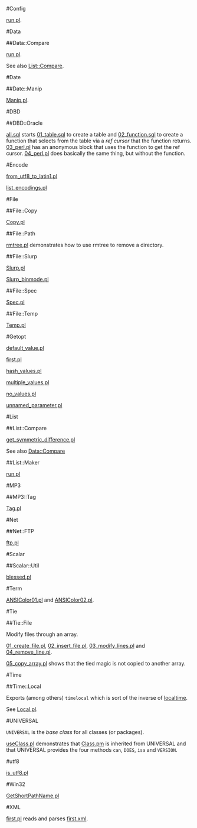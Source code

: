 #Config

[run.pl](https://raw.github.com/ReneNyffenegger/development_misc/master/perl/cpan/Config/run.pl).

#Data

##Data::Compare

[run.pl](https://raw.github.com/ReneNyffenegger/development_misc/master/perl/cpan/Data/Compare/run.pl).

See also [List::Compare](https://github.com/ReneNyffenegger/development_misc/tree/master/perl/cpan/List/Compare).

#Date

##Date::Manip

[Manip.pl](https://raw.github.com/ReneNyffenegger/development_misc/master/perl/cpan/Date/Manip.pl). 

#DBD

##DBD::Oracle

[all.sql](https://raw.github.com/ReneNyffenegger/development_misc/master/perl/cpan/DBD/Oracle/ref_cursor/all.sql) starts
[01_table.sql](https://raw.github.com/ReneNyffenegger/development_misc/master/perl/cpan/DBD/Oracle/ref_cursor/01_table.sql) to create a table and
[02_function.sql](https://raw.github.com/ReneNyffenegger/development_misc/master/perl/cpan/DBD/Oracle/ref_cursor/02_function.sql) to create a function that
selects from the table via a *ref cursor* that the function returns.
[03_perl.pl](https://raw.github.com/ReneNyffenegger/development_misc/master/perl/cpan/DBD/Oracle/ref_cursor/03_perl.pl) has an anonymous block that
uses the function to get the ref cursor.
[04_perl.pl](https://raw.github.com/ReneNyffenegger/development_misc/master/perl/cpan/DBD/Oracle/ref_cursor/04_perl.pl) does basically the same thing, but
without the function.


#Encode

[from_utf8_to_latin1.pl](https://raw.github.com/ReneNyffenegger/development_misc/master/perl/cpan/File/Encode/from_utf8_to_latin1.pl)

[list_encodings.pl](https://raw.github.com/ReneNyffenegger/development_misc/master/perl/cpan/File/Encode/list_encodings.pl)

#File

##File::Copy

[Copy.pl](https://raw.github.com/ReneNyffenegger/development_misc/master/perl/cpan/File/Copy/Copy.pl)

##File::Path

[rmtree.pl](https://raw.github.com/ReneNyffenegger/development_misc/master/perl/cpan/File/Path/rmtree.pl) demonstrates how to use rmtree to
remove a directory.

##File::Slurp

[Slurp.pl](https://raw.github.com/ReneNyffenegger/development_misc/master/perl/cpan/File/Slurp/Slurp.pl)

[Slurp_binmode.pl](https://raw.github.com/ReneNyffenegger/development_misc/master/perl/cpan/File/Slurp/Slurp_binmode.pl)

##File::Spec

[Spec.pl](https://raw.github.com/ReneNyffenegger/development_misc/master/perl/cpan/File/Spec/Spec.pl)

##File::Temp

[Temp.pl](https://raw.github.com/ReneNyffenegger/development_misc/master/perl/cpan/File/Temp/Temp.pl)

#Getopt


[default_value.pl](https://raw.github.com/ReneNyffenegger/development_misc/master/perl/cpan/Getopt/Long/default_value.pl)

[first.pl](https://raw.github.com/ReneNyffenegger/development_misc/master/perl/cpan/Getopt/Long/first.pl)

[hash_values.pl](https://raw.github.com/ReneNyffenegger/development_misc/master/perl/cpan/Getopt/Long/hash_values.pl)

[multiple_values.pl](https://raw.github.com/ReneNyffenegger/development_misc/master/perl/cpan/Getopt/Long/multiple_values.pl)

[no_values.pl](https://raw.github.com/ReneNyffenegger/development_misc/master/perl/cpan/Getopt/Long/no_values.pl)

[unnamed_parameter.pl](https://raw.github.com/ReneNyffenegger/development_misc/master/perl/cpan/Getopt/Long/unnamed_parameter.pl)

#List

##List::Compare

[get_symmetric_difference.pl](https://raw.github.com/ReneNyffenegger/development_misc/master/perl/cpan/List/Compare/get_symmetric_difference.pl)

See also [Data::Compare](https://github.com/ReneNyffenegger/development_misc/tree/master/perl/cpan/Data/Compare)

##List::Maker

[run.pl](https://raw.github.com/ReneNyffenegger/development_misc/master/perl/cpan/List/Maker/run.pl)

#MP3

##MP3::Tag

[Tag.pl](https://raw.github.com/ReneNyffenegger/development_misc/master/perl/cpan/MP3/Tag/Tag.pl)

#Net

##Net::FTP

[ftp.pl](https://raw.github.com/ReneNyffenegger/development_misc/master/perl/cpan/Net/FTP/ftp.pl)

#Scalar

##Scalar::Util

[blessed.pl](https://raw.github.com/ReneNyffenegger/development_misc/master/perl/cpan/Scalar/Util/blessed.pl)

#Term

[ANSIColor01.pl](https://raw.github.com/ReneNyffenegger/development_misc/master/perl/cpan/Term/ANSIColor.01.pl) and
[ANSIColor02.pl](https://raw.github.com/ReneNyffenegger/development_misc/master/perl/cpan/Term/ANSIColor.02.pl). 

#Tie

##Tie::File

Modify files through an array.

[01_create_file.pl](https://raw.github.com/ReneNyffenegger/development_misc/master/perl/cpan/Tie/File/01_create_file.pl),
[02_insert_file.pl](https://raw.github.com/ReneNyffenegger/development_misc/master/perl/cpan/Tie/File/02_insert_lines.pl),
[03_modify_lines.pl](https://raw.github.com/ReneNyffenegger/development_misc/master/perl/cpan/Tie/File/03_modify_lines.pl) and
[04_remove_line.pl](https://raw.github.com/ReneNyffenegger/development_misc/master/perl/cpan/Tie/File/04_remove_line.pl).

[05_copy_array.pl](https://raw.github.com/ReneNyffenegger/development_misc/master/perl/cpan/Tie/File/05_copy_array.pl) shows that the tied magic
is not copied to another array.

#Time

##Time::Local

Exports (among others) `timelocal` which is sort of the inverse of
[localtime](https://raw.github.com/ReneNyffenegger/development_misc/master/perl/language/functions/localtime.pl).

See [Local.pl](https://raw.github.com/ReneNyffenegger/development_misc/master/perl/cpan/Time/Local.pl).

#UNIVERSAL

`UNIVERSAL` is the *base class* for all classes (or packages).

[useClass.pl](https://raw.github.com/ReneNyffenegger/development_misc/master/perl/cpan/UNIVERSAL/useClass.pl) demonstrates that 
[Class.pm](https://raw.github.com/ReneNyffenegger/development_misc/master/perl/cpan/UNIVERSAL/Class.pm) is inherited from UNIVERSAL and
that UNIVERSAL provides the four methods `can`, `DOES`, `isa` and `VERSION`.


#utf8

[is_utf8.pl](https://raw.github.com/ReneNyffenegger/development_misc/master/perl/cpan/utf8/is_utf8.pl)

#Win32

[GetShortPathName.pl](https://raw.github.com/ReneNyffenegger/development_misc/master/perl/cpan/Win32/GetShortPathName.pl)

#XML

[first.pl](https://raw.github.com/ReneNyffenegger/development_misc/master/perl/cpan/XML/Parser/first.pl) reads and parses
[first.xml](https://raw.github.com/ReneNyffenegger/development_misc/master/perl/cpan/XML/Parser/first.xml).
